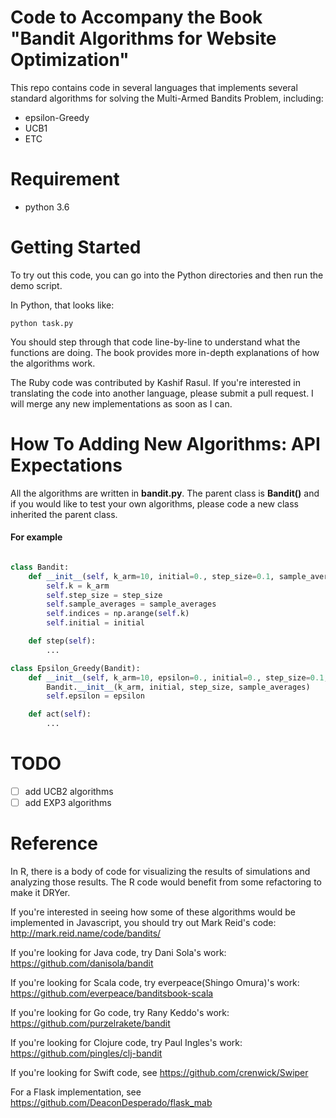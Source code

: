 # Code to Accompany the Book "Bandit Algorithms for Website Optimization"


This repo contains code in several languages that implements several standard algorithms for solving the Multi-Armed Bandits Problem, including:

* epsilon-Greedy
* UCB1
* ETC

#  Requirement
- python 3.6  


# Getting Started

To try out this code, you can go into the Python directories and then run the demo script.

In Python, that looks like:

    python task.py

You should step through that code line-by-line to understand what the functions are doing. The book provides more in-depth explanations of how the algorithms work.

The Ruby code was contributed by Kashif Rasul. If you're interested in translating the code into another language, please submit a pull request. I will merge any new implementations as soon as I can.

# How To Adding New Algorithms: API Expectations

All the algorithms are written in **bandit.py**. 
The parent class is **Bandit()** and if you would like to test your own algorithms, please code a new class inherited the parent class.  

#### For example
```python

class Bandit:
    def __init__(self, k_arm=10, initial=0., step_size=0.1, sample_averages=False):
        self.k = k_arm
        self.step_size = step_size
        self.sample_averages = sample_averages 
        self.indices = np.arange(self.k) 
        self.initial = initial  

    def step(self):
        ...

class Epsilon_Greedy(Bandit):
    def __init__(self, k_arm=10, epsilon=0., initial=0., step_size=0.1, sample_averages=False):
        Bandit.__init__(k_arm, initial, step_size, sample_averages)
        self.epsilon = epsilon  

    def act(self):
        ...
```

# TODO  
- [ ] add UCB2 algorithms
- [ ] add EXP3 algorithms

# Reference
In R, there is a body of code for visualizing the results of simulations and analyzing those results. The R code would benefit from some refactoring to make it DRYer.

If you're interested in seeing how some of these algorithms would be implemented in Javascript, you should try out Mark Reid's code: http://mark.reid.name/code/bandits/

If you're looking for Java code, try Dani Sola's work: https://github.com/danisola/bandit

If you're looking for Scala code, try everpeace(Shingo Omura)'s work: https://github.com/everpeace/banditsbook-scala

If you're looking for Go code, try Rany Keddo's work: https://github.com/purzelrakete/bandit

If you're looking for Clojure code, try Paul Ingles's work: https://github.com/pingles/clj-bandit

If you're looking for Swift code, see https://github.com/crenwick/Swiper

For a Flask implementation, see https://github.com/DeaconDesperado/flask_mab